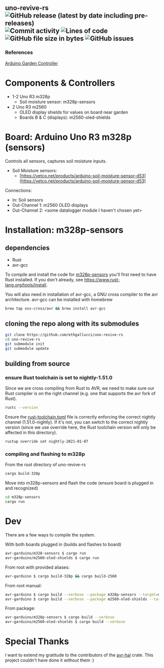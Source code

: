 ## uno-revive-rs <img alt="GitHub release (latest by date including pre-releases)" src="https://img.shields.io/github/v/release/ethgallucci/uno-pepper-rs?color=orange&include_prereleases&style=flat-square"> <img alt="Commit activity" src="https://img.shields.io/github/commit-activity/m/ethgallucci/uno-revive-rs?style=flat-square" /> <img alt="Lines of code" src="https://img.shields.io/tokei/lines/github/ethgallucci/uno-revive-rs?color=green&style=flat-square"> <img alt="GitHub file size in bytes" src="https://img.shields.io/github/size/ethgallucci/uno-pepper-rs/elf/m328p-sensors.elf?style=flat-square"> <img alt="GitHub issues" src="https://img.shields.io/github/issues/ethgallucci/uno-revive-rs?color=white&style=flat-square">


### References

[Arduino Garden Controller](https://practical.engineering/blog/2016/1/20/arduino-garden-controller)


# Components & Controllers

- 1-2 Uno R3 m328p
    - Soil moisture sensor: m328p-sensors
- 2 Uno R3 m2560
    - OLED display shields for values on board near garden
    - Boards B & C (displays): m2560-oled-shields

# Board: Arduino Uno R3 m328p (sensors)

Controls all sensors, captures soil moisture inputs. 

- Soil Moisture sensors:
    - [https://vetco.net/products/arduino-soil-moisture-sensor-d53](https://vetco.net/products/arduino-soil-moisture-sensor-d53)

Connections:

- In: Soil sensors
- Out-Channel 1: m2560 OLED displays
- Out-Channel 2: <some datalogger module I haven't chosen yet>

# Installation: m328p-sensors
## dependencies
* Rust
* avr-gcc

To compile and install the code for [m328p-sensors](https://github.com/ethgallucci/uno-revive-rs/tree/main/m328p-sensors/m328p-sensors.rs) you'll first need to have Rust installed. If you don't already, see https://www.rust-lang.org/tools/install.

You will also need in installation of avr-gcc, a GNU cross compiler to the avr architecture. avr-gcc can be installed with homebrew
```sh
brew tap osx-cross/avr && brew install avr-gcc
```

## cloning the repo along with its submodules
```sh
git clone https://github.com/ethgallucci/uno-revive-rs
cd uno-revive-rs
git submodule init
git submodule update
```

## building from source
### ensure Rust toolchain is set to nightly-1.51.0
Since we are cross compiling from Rust to AVR, we need to make sure our Rust compiler is on the right channel (e.g. one that supports the avr fork of Rust). 
```sh
rustc --version
```
Ensure the [rust-toolchain.toml](https://github.com/ethgallucci/uno-revive-rs/blob/main/rust-toolchain.toml) file is correctly enforcing the correct nightly channel (1.51.0-nightly). If it's not, you can switch to the correct nightly version (since we use override here, the Rust toolchain version will only be affected in this directory).
```sh
rustup override set nightly-2021-01-07
```

### compiling and flashing to m328p
From the root directory of uno-revive-rs
```sh
cargo build-328p
```
Move into m328p-sensors and flash the code (ensure board is plugged in and recognized)
```sh
cd m328p-sensors
cargo run
```


# Dev
There are a few ways to compile the system.

  With both boards plugged in (builds and flashes to board)
  ```sh
  avr-garduino/m328-sensors $ cargo run
  avr-garduino/m2560-oled-shields $ cargo run
  ```

  From root with provided aliases:
  ```sh
  avr-garduino $ cargo build-328p && cargo build-2560
  ```
  From root manual:
  ```sh
  avr-garduino $ cargo build --verbose --package m328p-sensors --target=m328p-sensors/spec/avr-atmega328p.json
  avr-garduino $ cargo build --verbose --package m2560-oled-shields --target=m2560-oled-shields/spec/avr-atmega2560.json
  ```
  From package:
  ```sh
  avr-garduino/m328p-sensors $ cargo build --verbose
  avr-garduino/m2560-oled-shields $ cargo build --verbose
  ```
# Special Thanks
I want to extend my gratitude to the contributors of the [avr-hal](https://github.com/rahix/avr-hal) crate.
This project couldn't have done it without them :)


[commit-shield]: https://img.shields.io/github/commit-activity/w/ethgallucci/uno-revive-rs?style=plastic
[commit-url]: https://github.com/ethgallucci/uno-revive-rs/commits/main
